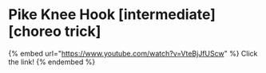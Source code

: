 # Pike Knee Hook \[intermediate] \[choreo trick]

{% embed url="https://www.youtube.com/watch?v=VteBjJfUScw" %}
Click the link!
{% endembed %}
